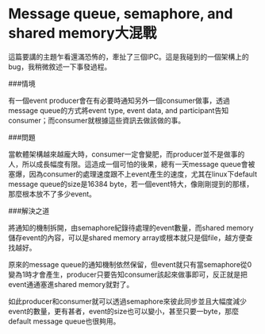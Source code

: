 # Message queue, semaphore, and shared memory大混戰

這篇要講的主題乍看還滿恐怖的，牽扯了三個IPC。這是我碰到的一個架構上的bug，我稍微敘述一下事發過程。
 
###情境
 
有一個event producer會在有必要時通知另外一個consumer做事，透過message queue的方式將event type, event data, and participant告知consumer；而consumer就根據這些資訊去做該做的事。
 
###問題
 
當軟體架構越來越龐大時，consumer一定會變肥，而producer並不是做事的人，所以成長幅度有限。這造成一個可怕的後果，總有一天message queue會被塞爆，因為consumer的處理速度跟不上event產生的速度，尤其在linux下default message queue的size是16384 byte，若一個event特大，像剛剛提到的那樣，那麼根本放不了多少event。
 
###解決之道
 
將通知的機制拆開，由semaphore紀錄待處理的event數量，而shared memory儲存event的內容，可以是shared memory array或根本就只是個file，越方便查找越好。
 
原來的message queue的通知機制依然保留，但event就只有當semaphore從0變為1時才會產生，producer只要告知consumer該起來做事即可，反正就是把event通通塞進shared memory就對了。
 
如此producer和consumer就可以透過semaphore來彼此同步並且大幅度減少event的數量，更有甚者，event的size也可以變小，甚至只要一byte，那麼default message queue也很夠用。








